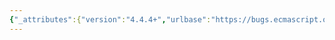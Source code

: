 ```yaml
---
{"_attributes":{"version":"4.4.4+","urlbase":"https://bugs.ecmascript.org/","maintainer":"dherman@mozilla.com"},"bug":{"bug_id":335,"creation_ts":"2012-04-24 02:34:00 -0700","short_desc":"a new Object.setProperty() method","delta_ts":"2012-05-05 13:51:57 -0700","product":"Draft for 6th Edition","component":"new feature","version":"Rev 3: September 23, 2011 Draft","rep_platform":"All","op_sys":"All","bug_status":"RESOLVED","resolution":"WONTFIX","priority":"Normal","bug_severity":"enhancement","everconfirmed":true,"reporter":"pincopalla00","assigned_to":{"uid":"allen","name":"Allen Wirfs-Brock"},"long_desc":[{"commentid":870,"comment_count":0,"who":"pincopalla00","bug_when":"2012-04-24 02:34:07 -0700","thetext":"Hello everyone!\nMy proposal is to implement a new Object method named \"setProperty\" (similar to the Object.defineProperty method) but which uses binary flags instead of a property descriptor object. Here is a possible example:\n\nhttps://developer.mozilla.org/en/JavaScript/Reference/Global_Objects/Object/defineProperty#Example_.232:_a_new_custom_Object.setProperty%28%29_method\n\nIt could be very a very useful possibility if you have to define many properties of an object, because the Object.defineProperty() method is very expensive of code."},{"commentid":871,"comment_count":1,"attachid":"23","who":"pincopalla00","bug_when":"2012-04-24 03:55:43 -0700","thetext":"Created attachment 23\nObject.setProperty() example"},{"commentid":872,"comment_count":2,"who":"pincopalla00","bug_when":"2012-04-24 05:13:35 -0700","thetext":"New link:\n\nhttps://developer.mozilla.org/en/JavaScript/Reference/Global_Objects/Object/defineProperty#Example_.232:_create_a_new_non-native_Object.setProperty%28%29_method"},{"commentid":892,"comment_count":3,"who":{"uid":"allen","name":"Allen Wirfs-Brock"},"bug_when":"2012-05-04 14:47:01 -0700","thetext":"The bit mask was consider and not adopted during the development of ES5.  See http://wiki.ecmascript.org/lib/exe/fetch.php?id=es3.1%3Aes3.1_proposal_working_draft&cache=cache&media=es3.1:rationale_for_es3_1_static_object_methodsaug26.pdf"},{"commentid":896,"comment_count":4,"who":"pincopalla00","bug_when":"2012-05-05 13:51:57 -0700","thetext":"(In reply to comment #3)\n> The bit mask was consider and not adopted during the development of ES5.  See\n> http://wiki.ecmascript.org/lib/exe/fetch.php?id=es3.1%3Aes3.1_proposal_working_draft&cache=cache&media=es3.1:rationale_for_es3_1_static_object_methodsaug26.pdf\n\nYes, of course regarding the Object.defineProperty() method... But, what's about a new faster method, like the Object.setProperty() of my example?\n\n...when you have to define tens of new properties, the actual Object.defineProperty() method is too mutch expensive of code (I know this problem very well).\n\nThe official motivation is that a bitmask is difficult to remember... but... for a developer?? And it would be another, faster method, over and above the Object.defineProperty() method."}],"attachment":[{"_attributes":{"isobsolete":"0","ispatch":"0"},"attachid":"23","date":"2012-04-24 03:55:00 -0700","delta_ts":"2012-04-24 03:55:43 -0700","desc":"Object.setProperty() example","filename":"Object.setProperty.html","type":"text/html","size":"4298","attacher":"pincopalla00","data":{"_attributes":{"encoding":"base64"},"_text":"PCFkb2N0eXBlIGh0bWw+CjxodG1sPgo8aGVhZD4KPG1ldGEgaHR0cC1lcXVpdj0iQ29udGVudC1U\neXBlIiBjb250ZW50PSJ0ZXh0L2h0bWw7IGNoYXJzZXQ9VVRGLTgiIC8+Cjx0aXRsZT5PYmplY3Qu\nc2V0UHJvcGVydHkgbWV0aG9kPC90aXRsZT4KPHNjcmlwdCB0eXBlPSJ0ZXh0L2phdmFzY3JpcHQi\nPgovKgoqIDo6IE9iamVjdC5zZXRQcm9wZXJ0eSgpIG1ldGhvZCA6OgoqCiogbk1hc2sgaXMgYSBi\naXRtYXNrOgoqICBmbGFnIDB4MTogcHJvcGVydHkgaXMgZW51bWVyYWJsZSwKKiAgZmxhZyAweDI6\nIHByb3BlcnR5IGlzIGNvbmZpZ3VyYWJsZSwKKiAgZmxhZyAweDQ6IHByb3BlcnR5IGlzIHdyaXRh\nYmxlLAoqICBmbGFnIDB4ODogcHJvcGVydHkgaXMgYWNjZXNzb3IgZGVzY3JpcHRvci4KKiBvT2Jq\nIGlzIHRoZSBvYmplY3Qgb24gd2hpY2ggdG8gZGVmaW5lIHRoZSBwcm9wZXJ0eTsKKiBzS2V5IGlz\nIHRoZSBuYW1lIG9mIHRoZSBwcm9wZXJ0eSB0byBiZSBkZWZpbmVkIG9yIG1vZGlmaWVkOwoqIHZW\nYWxfZkdldCBpcyB0aGUgdmFsdWUgdG8gYXNzaWduIHRvIGEgZGF0YSBkZXNjcmlwdG9yIG9yIHRo\nZSBnZXR0ZXIgZnVuY3Rpb24gdG8gYXNzaWduIHRvIGFuIGFjY2Vzc29yIGRlc2NyaXB0b3IgKGRl\ncGVuZGluZyBvbiB0aGUgYml0bWFzayk7CiogZlNldCBpcyB0aGUgc2V0dGVyIGZ1bmN0aW9uIHRv\nIGFzc2lnbiB0byBhbiBhY2Nlc3NvciBkZXNjcmlwdG9yOwoqCiogQml0bWFzayBwb3NzaWJsZSB2\nYWx1ZXM6CioKKiAgMCAgOiByZWFkb25seSBkYXRhIGRlc2NyaXB0b3IgLSBub3QgY29uZmlndXJh\nYmxlLCBub3QgZW51bWVyYWJsZSAoMDAwMCkuCiogIDEgIDogcmVhZG9ubHkgZGF0YSBkZXNjcmlw\ndG9yIC0gbm90IGNvbmZpZ3VyYWJsZSwgZW51bWVyYWJsZSAoMDAwMSkuCiogIDIgIDogcmVhZG9u\nbHkgZGF0YSBkZXNjcmlwdG9yIC0gY29uZmlndXJhYmxlLCBub3QgZW51bWVyYWJsZSAoMDAxMCku\nCiogIDMgIDogcmVhZG9ubHkgZGF0YSBkZXNjcmlwdG9yIC0gY29uZmlndXJhYmxlLCBlbnVtZXJh\nYmxlICgwMDExKS4KKiAgNCAgOiB3cml0YWJsZSBkYXRhIGRlc2NyaXB0b3IgLSBub3QgY29uZmln\ndXJhYmxlLCBub3QgZW51bWVyYWJsZSAoMDEwMCkuCiogIDUgIDogd3JpdGFibGUgZGF0YSBkZXNj\ncmlwdG9yIC0gbm90IGNvbmZpZ3VyYWJsZSwgZW51bWVyYWJsZSAoMDEwMSkuCiogIDYgIDogd3Jp\ndGFibGUgZGF0YSBkZXNjcmlwdG9yIC0gY29uZmlndXJhYmxlLCBub3QgZW51bWVyYWJsZSAoMDEx\nMCkuCiogIDcgIDogd3JpdGFibGUgZGF0YSBkZXNjcmlwdG9yIC0gY29uZmlndXJhYmxlLCBlbnVt\nZXJhYmxlICgwMTExKS4KKiAgOCAgOiBhY2Nlc3NvciBkZXNjcmlwdG9yIC0gbm90IGNvbmZpZ3Vy\nYWJsZSwgbm90IGVudW1lcmFibGUgKDEwMDApLgoqICA5ICA6IGFjY2Vzc29yIGRlc2NyaXB0b3Ig\nLSBub3QgY29uZmlndXJhYmxlLCBlbnVtZXJhYmxlICgxMDAxKS4KKiAgMTAgOiBhY2Nlc3NvciBk\nZXNjcmlwdG9yIC0gY29uZmlndXJhYmxlLCBub3QgZW51bWVyYWJsZSAoMTAxMCkuCiogIDExIDog\nYWNjZXNzb3IgZGVzY3JpcHRvciAtIGNvbmZpZ3VyYWJsZSwgZW51bWVyYWJsZSAoMTAxMSkuCioK\nKiAgTm90ZTogSWYgdGhlIGZsYWcgMHg4IGlzIHNldHRlZCB0byAiZGF0YSBkZXNjcmlwdG9yIiB0\naGUgZlNldCBhcmd1bWVudCB3aWxsIGJlIGlnbm9yZWQuCiogICAgICAgIElmIHRoZSBmbGFnIDB4\nOCBpcyBzZXR0ZWQgdG8gImFjY2Vzc29yIGRlc2NyaXB0b3IiIHRoZSBmbGFnIDB4NCAoIndyaXRh\nYmxlIikgd2lsbCBiZSBpZ25vcmVkLgoqLwoKbmV3IChmdW5jdGlvbigpIHsKICB2YXIgb0Rlc2Mg\nPSB0aGlzOwogIE9iamVjdC5zZXRQcm9wZXJ0eSA9IGZ1bmN0aW9uIChuTWFzaywgb09iaiwgc0tl\neSwgdlZhbF9mR2V0LCBmU2V0KSB7CiAgICBpZiAobk1hc2sgJiA4KSB7CiAgICAgIC8vIGRhdGEg\nZGVzY3JpcHRvcgogICAgICBpZiAodlZhbF9mR2V0KSB7CiAgICAgICAgb0Rlc2MuZ2V0ID0gdlZh\nbF9mR2V0OwogICAgICB9IGVsc2UgewogICAgICAgIGRlbGV0ZSBvRGVzYy5nZXQ7CiAgICAgIH0K\nICAgICAgaWYgKGZTZXQpIHsKICAgICAgICBvRGVzYy5zZXQgPSBmU2V0OwogICAgICB9IGVsc2Ug\newogICAgICAgIGRlbGV0ZSBvRGVzYy5zZXQ7CiAgICAgIH0KICAgICAgZGVsZXRlIG9EZXNjLnZh\nbHVlOwogICAgICBkZWxldGUgb0Rlc2Mud3JpdGFibGU7CiAgICB9IGVsc2UgewogICAgICAvLyBh\nY2Nlc3NvciBkZXNjcmlwdG9yCiAgICAgIGlmIChhcmd1bWVudHMubGVuZ3RoID4gMykgewogICAg\nICAgIG9EZXNjLnZhbHVlID0gdlZhbF9mR2V0OwogICAgICB9IGVsc2UgewogICAgICAgIGRlbGV0\nZSBvRGVzYy52YWx1ZTsKICAgICAgfQogICAgICBvRGVzYy53cml0YWJsZSA9IEJvb2xlYW4obk1h\nc2sgJiA0KTsKICAgICAgZGVsZXRlIG9EZXNjLmdldDsKICAgICAgZGVsZXRlIG9EZXNjLnNldDsK\nICAgIH0KICAgIG9EZXNjLmVudW1lcmFibGUgPSBCb29sZWFuKG5NYXNrICYgMSk7CiAgICBvRGVz\nYy5jb25maWd1cmFibGUgPSBCb29sZWFuKG5NYXNrICYgMik7CiAgICBPYmplY3QuZGVmaW5lUHJv\ncGVydHkob09iaiwgc0tleSwgb0Rlc2MpOwogIHJldHVybiBvT2JqOwogIH07Cn0pKCk7CgovLyBj\ncmVhdGluZyBhIG5ldyBlbXB0eSBvYmplY3QKdmFyIG15T2JqID0ge307CgovLyBhZGRpbmcgYSB3\ncml0YWJsZSBkYXRhIGRlc2NyaXB0b3IgLSBub3QgY29uZmlndXJhYmxlLCBub3QgZW51bWVyYWJs\nZQpPYmplY3Quc2V0UHJvcGVydHkoNCwgbXlPYmosICJteU51bWJlciIsIDI1KTsKCi8vIGFkZGlu\nZyBhIHJlYWRvbmx5IGRhdGEgZGVzY3JpcHRvciAtIG5vdCBjb25maWd1cmFibGUsIGVudW1lcmFi\nbGUKT2JqZWN0LnNldFByb3BlcnR5KDEsIG15T2JqLCAibXlTdHJpbmciLCAiSGVsbG8gd29ybGQh\nIik7CgovLyBhZGRpbmcgYW4gYWNjZXNzb3IgZGVzY3JpcHRvciAtIG5vdCBjb25maWd1cmFibGUs\nIGVudW1lcmFibGUKT2JqZWN0LnNldFByb3BlcnR5KDksIG15T2JqLCAibXlBcnJheSIsIGZ1bmN0\naW9uKCkgewogIGZvciAodmFyIGlCaXQgPSAwLCBpRmxhZyA9IDEsIGFCb29sQXJyID0gW2ZhbHNl\nXTsKICAgICAgICBpRmxhZyA8IHRoaXMubXlOdW1iZXIgKyAxIHx8ICh0aGlzLm15TnVtYmVyICYg\naUZsYWcpOyBpRmxhZyA9IGlGbGFnIDw8IDEpIHsKICAgIGFCb29sQXJyW2lCaXQrK10gPSBCb29s\nZWFuKHRoaXMubXlOdW1iZXIgJiBpRmxhZyk7CiAgfQogIHJldHVybiBhQm9vbEFycjsKfSwgZnVu\nY3Rpb24oYU5ld01hc2spIHsKICBmb3IgKHZhciBuTmV3ID0gMCwgaUJpdCA9IDA7IGlCaXQgPCBh\nTmV3TWFzay5sZW5ndGg7IGlCaXQrKykgewogICAgbk5ldyB8PSBCb29sZWFuKGFOZXdNYXNrW2lC\naXRdKSA8PCBpQml0OwogIH0KICB0aGlzLm15TnVtYmVyID0gbk5ldzsKfSk7CgovLyBhZGRpbmcg\nYSB3cml0YWJsZSBkYXRhIGRlc2NyaXB0b3IgKHVuZGVmaW5lZCB2YWx1ZSkgLSBjb25maWd1cmFi\nbGUsIGVudW1lcmFibGUKT2JqZWN0LnNldFByb3BlcnR5KDcsIG15T2JqLCAibXlVbmRlZmluZWQi\nKTsKCi8vIGFkZGluZyBhbiBhY2Nlc3NvciBkZXNjcmlwdG9yIChvbmx5IGdldHRlcikgLSBjb25m\naWd1cmFibGUsIGVudW1lcmFibGUKT2JqZWN0LnNldFByb3BlcnR5KDExLCBteU9iaiwgIm15RGF0\nZSIsIGZ1bmN0aW9uKCkgeyByZXR1cm4gbmV3IERhdGUoKTsgfSk7CgovLyBhZGRpbmcgYW4gYWNj\nZXNzb3IgZGVzY3JpcHRvciAob25seSBzZXR0ZXIpIC0gbm90IGNvbmZpZ3VyYWJsZSwgbm90IGVu\ndW1lcmFibGUKT2JqZWN0LnNldFByb3BlcnR5KDgsIG15T2JqLCAibXlBbGVydCIsIG51bGwsIGZ1\nbmN0aW9uKHNUeHQpIHsgYWxlcnQoc1R4dCk7IH0pOwoKbXlPYmoubXlBbGVydCA9IG15T2JqLm15\nRGF0ZS50b0xvY2FsZVN0cmluZygpICsgIlxuXG4iICsgbXlPYmoubXlTdHJpbmcgKwogICAgICAi\nXG5UaGUgbnVtYmVyICIgKyBteU9iai5teU51bWJlciArICIgcmVwcmVzZW50cyB0aGUgZm9sbG93\naW5nIGJpdG1hc2s6ICIgKwogICAgICBteU9iai5teUFycmF5LmpvaW4oIiwgIikgKyAiLiI7Cgov\nLyBsaXN0aW5nIHRoZSBlbnVtZXJhYmxlIHByb3BlcnRpZXMKdmFyIHNMaXN0ID0gIkhlcmUgYXJl\nIHRoZSBlbnVtZXJhYmxlIHByb3BlcnRpZXMgb2YgbXlPYmogb2JqZWN0OlxuIjsKZm9yICh2YXIg\nc1Byb3AgaW4gbXlPYmopIHsKICAgIHNMaXN0ICs9ICJcbm15T2JqLiIgKyBzUHJvcCArICIgPT4g\nIiArIG15T2JqW3NQcm9wXSArICI7Igp9CgphbGVydChzTGlzdCk7Cjwvc2NyaXB0Pgo8L2hlYWQ+\nCjxib2R5PjwvYm9keT4KPC9odG1sPgo=\n"}}]}}
---
```

